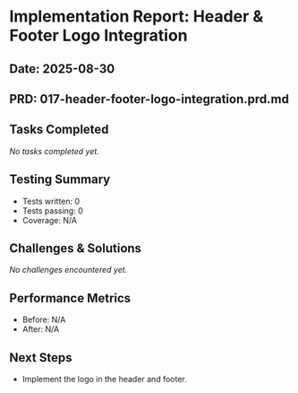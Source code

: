 # Implementation Report: Header & Footer Logo Integration
## Date: 2025-08-30
## PRD: 017-header-footer-logo-integration.prd.md

## Tasks Completed

_No tasks completed yet._

## Testing Summary

- Tests written: 0
- Tests passing: 0
- Coverage: N/A

## Challenges & Solutions

_No challenges encountered yet._

## Performance Metrics

- Before: N/A
- After: N/A

## Next Steps

- Implement the logo in the header and footer.
